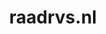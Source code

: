 ---
layout: post
title:  "raadrvs.nl"
internal_url:  "/dutchgov/raadrvs.nl.html"
subdomains_count: 7
all_subdomains_count: 15
urls_count: 5
ssl_rank: 0
http_rank: 71
url_link: /data/raadrvs.nl/urls.txt
all_subdomains_link: /data/raadrvs.nl/all_subdomains.txt
subdomains_link: /data/raadrvs.nl/subdomains.txt
categories: dutchgov
---